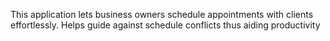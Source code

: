 This application lets business owners schedule appointments with clients effortlessly. Helps guide against schedule conflicts thus aiding productivity
